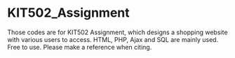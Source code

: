 # KIT502_Assignment
Those codes are for KIT502 Assignment, which designs a shopping website with various users to access.
HTML, PHP, Ajax and SQL are mainly used.
Free to use. Please make a reference when citing.
